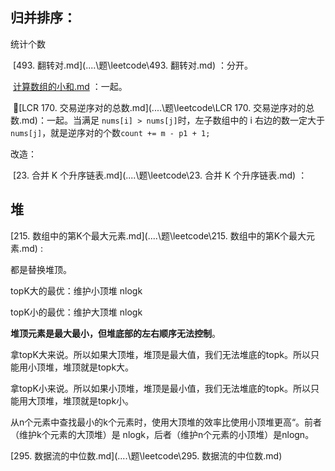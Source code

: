 ## 归并排序：

统计个数

​	[493. 翻转对.md](..\..\题\leetcode\493. 翻转对.md) ：分开。

​	[计算数组的小和.md](..\..\题\笔试\计算数组的小和.md) ：一起。

​	🚀[LCR 170. 交易逆序对的总数.md](..\..\题\leetcode\LCR 170. 交易逆序对的总数.md)：一起。当满足 `nums[i] > nums[j]`时，左子数组中的 i 右边的数一定大于`nums[j]`，就是逆序对的个数`count += m - p1 + 1;`

改造：

​	 [23. 合并 K 个升序链表.md](..\..\题\leetcode\23. 合并 K 个升序链表.md) ：

## 堆

[215. 数组中的第K个最大元素.md](..\..\题\leetcode\215. 数组中的第K个最大元素.md) : 

都是替换堆顶。

topK大的最优：维护小顶堆 nlogk

topK小的最优：维护大顶堆 nlogk

​	**堆顶元素是最大最小，但堆底部的左右顺序无法控制**。

​	拿topK大来说。所以如果大顶堆，堆顶是最大值，我们无法堆底的topk。所以只能用小顶堆，堆顶就是topk大。

​	拿topK小来说。所以如果小顶堆，堆顶是最小值，我们无法堆底的topk。所以只能用大顶堆，堆顶就是topk小。

​	从n个元素中查找最小的k个元素时，使用大顶堆的效率比使用小顶堆更高“。前者（维护k个元素的大顶堆）是 nlogk，后者（维护n个元素的小顶堆）是nlogn。



[295. 数据流的中位数.md](..\..\题\leetcode\295. 数据流的中位数.md)  
